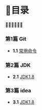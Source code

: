 # 🥡目录

🥢🥢🥢🥢🥢🥢

### 第1篇 Git

- **1.1** [常用命令](https://github.com/HH283599198/notes/wiki/git%E5%B8%B8%E7%94%A8%E5%91%BD%E4%BB%A4)

### 第2篇 JDK

- **2.1** [JDK1.8](https://github.com/HH283599198/notes/wiki/JDK1.8)

### 第3篇 idea

- **3.1** [JDK1.8](https://github.com/HH283599198/notes/wiki/JDK1.8)
